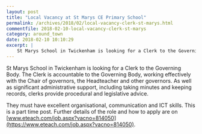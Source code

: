 ```yaml
---
layout: post
title: "Local Vacancy at St Marys CE Primary School"
permalink: /archives/2018/02/local-vacancy-clerk-st-marys.html
commentfile: 2018-02-10-local-vacancy-clerk-st-marys
category: around_town
date: 2018-02-10 10:10:29
excerpt: |
    St Marys School in Twickenham is looking for a Clerk to the Governing Body. The Clerk is accountable to the Governing Body, working effectively with the Chair of governors, the Headteacher and other governors. As well as significant administrative support, including taking minutes and keeping records, clerks provide procedural and legislative advice.   
---
```


St Marys School in Twickenham is looking for a Clerk to the Governing Body. The Clerk is accountable to the Governing Body, working effectively with the Chair of governors, the Headteacher and other governors. As well as significant administrative support, including taking minutes and keeping records, clerks provide procedural and legislative advice.

They must have excellent organisational, communication and ICT skills. This is a part time post. Further details of the role and how to apply are on [www.eteach.com/job.aspx?vacno=814050](https://www.eteach.com/job.aspx?vacno=814050).
